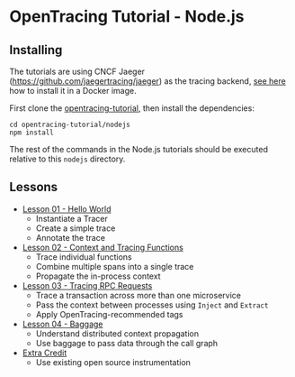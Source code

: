 # OpenTracing Tutorial - Node.js

## Installing

The tutorials are using CNCF Jaeger (https://github.com/jaegertracing/jaeger) as the tracing backend,
[see here](../README.md) how to install it in a Docker image.

First clone the [opentracing-tutorial](https://github.com/yurishkuro/opentracing-tutorial), then install the dependencies:

```
cd opentracing-tutorial/nodejs
npm install
```

The rest of the commands in the Node.js tutorials should be executed relative to this `nodejs` directory.


## Lessons

* [Lesson 01 - Hello World](./lesson01)
  * Instantiate a Tracer
  * Create a simple trace
  * Annotate the trace
* [Lesson 02 - Context and Tracing Functions](./lesson02)
  * Trace individual functions
  * Combine multiple spans into a single trace
  * Propagate the in-process context
* [Lesson 03 - Tracing RPC Requests](./lesson03)
  * Trace a transaction across more than one microservice
  * Pass the context between processes using `Inject` and `Extract`
  * Apply OpenTracing-recommended tags
* [Lesson 04 - Baggage](./lesson04)
  * Understand distributed context propagation
  * Use baggage to pass data through the call graph
* [Extra Credit](./extracredit)
  * Use existing open source instrumentation
